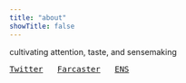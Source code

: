```yaml
---
title: "about"
showTitle: false
---
```


cultivating attention, taste, and sensemaking 

<pre><a href="https://twitter.com/ashishgpt2/">Twitter</a>   <a href="#">Farcaster</a>   <a href="https://ashish.gapat.eth">ENS</a></pre>